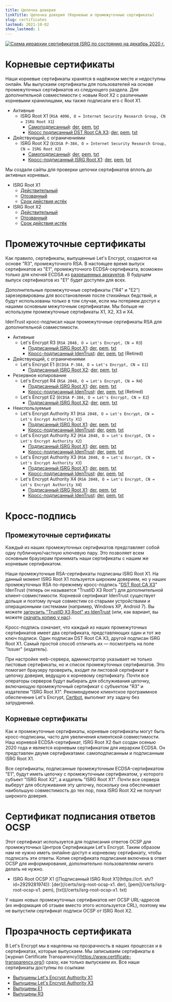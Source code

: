 ```yaml
---
title: Цепочка доверия
linkTitle: Цепочка доверия (Корневые и промежуточные сертификаты)
slug: certificates
lastmod: 2021-10-02
show_lastmod: 1
---
```



[![Схема иерархии сертификатов ISRG по состоянию на декабрь 2020 г.](/images/isrg-hierarchy.png)](/images/isrg-hierarchy.png)

# Корневые сертификаты

Наши корневые сертификаты хранятся в надёжном месте и недоступны онлайн. Мы выпускаем сертификаты для пользователей на основе промежуточных сертификатов из следующего раздела. Для дополнительной совместимости с новым Root X2 с различными корневыми хранилищами, мы также подписали его с Root X1.

* Активные
  * ISRG Root X1 (`RSA 4096, O = Internet Security Research Group, CN = ISRG Root X1`)
    * [Самоподписанный](https://crt.sh/?id=9314791): [der](/certs/isrgrootx1.der), [pem](/certs/isrgrootx1.pem), [txt](/certs/isrgrootx1.txt)
    * [Кросс подписанный DST Root CA X3](https://crt.sh/?id=3958242236): [der](/certs/isrg-root-x1-cross-signed.der), [pem](/certs/isrg-root-x1-cross-signed.pem), [txt](/certs/isrg-root-x1-cross-signed.txt)
* Действующий, с ограничениями
  * ISRG Root X2 (`ECDSA P-384, O = Internet Security Research Group, CN = ISRG Root X2`)
    * [Самоподписанный](https://crt.sh/?id=3335562555): [der](/certs/isrg-root-x2.der), [pem](/certs/isrg-root-x2.pem), [txt](/certs/isrg-root-x2.txt)
    * [Кросс-подписанный ISRG Root X1](https://crt.sh/?id=3334561878): [der](/certs/isrg-root-x2-cross-signed.der), [pem](/certs/isrg-root-x2-cross-signed.pem), [txt](/certs/isrg-root-x2-cross-signed.txt)

Мы создали сайты для проверки цепочки сертификатов вплоть до активных корневых.

* ISRG Root X1
  * [Действительный](https://valid-isrgrootx1.letsencrypt.org/)
  * [Отозванный](https://revoked-isrgrootx1.letsencrypt.org/)
  * [Срок действия истёк](https://expired-isrgrootx1.letsencrypt.org/)
* ISRG Root X2
  * [Действительный](https://valid-isrgrootx2.letsencrypt.org/)
  * [Отозванный](https://revoked-isrgrootx2.letsencrypt.org/)
  * [Срок действия истёк](https://expired-isrgrootx2.letsencrypt.org/)

# Промежуточные сертификаты

Как правило, сертификаты, выпущенные Let's Encrypt, создаются на основе "R3", промежуточного RSA. В настоящее время выпуск сертификатов из "E1", промежуточного ECDSA-сертификата, возможен только для ключей ECDSA из [разрешенных аккаунтов](https://community.letsencrypt.org/t/ecdsa-availability-in-production-environment/150679). В будущем выпуск сертификатов из "Е1" будет доступен для всех.

Дополнительные промежуточные сертификаты ("R4" и "E2") зарезервированы для восстановления после стихийных бедствий, и будут использованы только в том случае, если мы потеряем доступ к нашими основным межуточным сертификатам. Мы больше не используем промежуточные сертификаты X1, X2, X3 и X4.

IdenTrust кросс-подписал наши промежуточные сертификаты RSA для дополнительной совместимости.

* Активные
  * Let's Encrypt R3 (`RSA 2048, O = Let's Encrypt, CN = R3`)
    * [Подписанный ISRG Root X1](https://crt.sh/?id=3334561879): [der](/certs/lets-encrypt-r3.der), [pem](/certs/lets-encrypt-r3.pem), [txt](/certs/lets-encrypt-r3.txt)
    * [Кросс-подписанный IdenTrust](https://crt.sh/?id=3479778542): [der](/certs/lets-encrypt-r3-cross-signed.der), [pem](/certs/lets-encrypt-r3-cross-signed.pem), [txt](/certs/lets-encrypt-r3-cross-signed.txt) (Retired)
* Действующий, с ограничениями
  * Let's Encrypt E1 (`ECDSA P-384, O = Let's Encrypt, CN = E1`)
    * [Подписанный ISRG Root X2](https://crt.sh/?id=3334671964): [der](/certs/lets-encrypt-e1.der), [pem](/certs/lets-encrypt-e1.pem), [txt](/certs/lets-encrypt-e1.txt)
* Резервное копирование
  * Let's Encrypt R4 (`RSA 2048, O = Let's Encrypt, CN = R4`)
    * [Подписанный ISRG Root X1](https://crt.sh/?id=3334561877): [der](/certs/lets-encrypt-r4.der), [pem](/certs/lets-encrypt-r4.pem), [txt](/certs/lets-encrypt-r4.txt)
    * [Кросс-подписанный IdenTrust](https://crt.sh/?id=3479778543): [der](/certs/lets-encrypt-r4-cross-signed.der), [pem](/certs/lets-encrypt-r4-cross-signed.pem), [txt](/certs/lets-encrypt-r4-cross-signed.txt) (Retired)
  * Let's Encrypt E2 (`ECDSA P-384, O = Let's Encrypt, CN = E2`)
    * [Подписанный ISRG Root X2](https://crt.sh/?id=3334671963): [der](/certs/lets-encrypt-e2.der), [pem](/certs/lets-encrypt-e2.pem), [txt](/certs/lets-encrypt-e2.txt)
* Неиспользуемые
  * Let's Encrypt Authority X1 (`RSA 2048, O = Let's Encrypt, CN = Let's Encrypt Authority X1`)
    * [Подписанный ISRG Root X1](https://crt.sh/?id=9314792): [der](/certs/letsencryptauthorityx1.der), [pem](/certs/letsencryptauthorityx1.pem), [txt](/certs/letsencryptauthorityx1.txt)
    * [Кросс-подписанный IdenTrust](https://crt.sh/?id=10235198): [der](/certs/lets-encrypt-x1-cross-signed.der), [pem](/certs/lets-encrypt-x1-cross-signed.pem), [txt](/certs/lets-encrypt-x1-cross-signed.txt)
  * Let's Encrypt Authority X2 (`RSA 2048, O = Let's Encrypt, CN = Let's Encrypt Authority X2`)
    * [Подписанный ISRG Root X1](https://crt.sh/?id=12721505): [der](/certs/letsencryptauthorityx2.der), [pem](/certs/letsencryptauthorityx2.pem), [txt](/certs/letsencryptauthorityx2.txt)
    * [Кросс-подписанный IdenTrust](https://crt.sh/?id=10970235): [der](/certs/lets-encrypt-x2-cross-signed.der), [pem](/certs/lets-encrypt-x2-cross-signed.pem), [txt](/certs/lets-encrypt-x2-cross-signed.txt)
  * Let's Encrypt Authority X3 (`RSA 2048, O = Let's Encrypt, CN = Let's Encrypt Authority X3`)
    * [Подписанный ISRG Root X1](https://crt.sh/?id=47997543): [der](/certs/letsencryptauthorityx3.der), [pem](/certs/letsencryptauthorityx3.pem), [txt](/certs/letsencryptauthorityx3.txt)
    * [Кросс-подписанный IdenTrust](https://crt.sh/?id=15706126): [der](/certs/lets-encrypt-x3-cross-signed.der), [pem](/certs/lets-encrypt-x3-cross-signed.pem), [txt](/certs/lets-encrypt-x3-cross-signed.txt)
  * Let's Encrypt Authority X4 (`RSA 2048, O = Let's Encrypt, CN = Let's Encrypt Authority X4`)
    * [Подписанный ISRG Root X1](https://crt.sh/?id=47997546): [der](/certs/letsencryptauthorityx4.der), [pem](/certs/letsencryptauthorityx4.pem), [txt](/certs/letsencryptauthorityx4.txt)
    * [Кросс-подписанный IdenTrust](https://crt.sh/?id=15710291): [der](/certs/lets-encrypt-x4-cross-signed.der), [pem](/certs/lets-encrypt-x4-cross-signed.pem), [txt](/certs/lets-encrypt-x4-cross-signed.txt)

# Кросс-подпись

## Промежуточные сертификаты

Каждый из наших промежуточных сертификатов представляет собой одну публичную/частную ключевую пару. Это позволяет всем основным браузерам принимать наши сертификаты с нашим же корневым сертификатом.

Наши промежуточные RSA-сертификаты подписаны ISRG Root X1. На данный момент ISRG Root X1 пользуется широким доверием, но у наших промежуточных RSA по-прежнему кросс-подпись "[DST Root CA X3](https://crt.sh/?id=8395)" IdenTrust (теперь он называется "TrustID X3 Root") для дополнительной клиент-совместимости. Корневой сертификат IdenTrust существует дольше и поэтому лучше совместим со старыми устройствами и операционными системами (например, Windows XP, Android 7). Вы можете [загрузить "TrustID X3 Root" из IdenTrust](https://www.identrust.com/support/downloads) (или, как вариант, вы можете [скачать копию у нас](/certs/trustid-x3-root.pem.txt)).

Кросс-подпись означает, что каждый из наших промежуточных сертификатов имеет два сертификата, представляющих один и тот же ключ подписи. Один подписан DST Root CA X3, другой подписан ISRG Root X1. Самый простой способ отличить их — посмотреть на поле "Issuer" (издатель).

При настройке web-сервера, администратор указывает не только листовые сертификаты, но и список промежуточных сертификатов. Это помогает браузеру проверить, входит ли листовой сертификат в цепочку доверия, ведущую к корневому сертификату. Почти все операторы серверов будут выбирать для обслуживания цепочку, включающую промежуточный сертификат с субъектом "R3" и издателем "ISRG Root X1". Рекомендуемое клиентское программное обеспечение Let's Encrypt, [Certbot](https://certbot.org), выполнит эту задачу без затруднений.

## Корневые сертификаты
Как и промежуточные сертификаты, корневые сертификаты могут быть кросс-подписаны, часто для увеличения клиентской совместимости. Наш корневой ECDSA-сертификат, ISRG Root X2 был создан осенью 2020 года и является корневым сертификатом для иерархии ECDSA. Он представлен двумя сертификатами: самоподписанным и подписанным ISRG Root X1.

Все сертификаты, подписанные промежуточным ECDSA-сертификатом "E1", будут иметь цепочку с промежуточным сертификатом, у которого субъект "ISRG Root X2", а издатель "ISRG Root X1". Почти все сервера выберут для обслуживания эту цепочку, поскольку она обеспечивает наибольшую совместимость до тех пор, пока ISRG Root X2 не получит широкого доверия.

# Сертификат подписания ответов OCSP

Этот сертификат используется для подписания ответов OCSP для промежуточных Центров Сертификации Let's Encrypt. Таким образом нам не нужно иметь онлайне-доступ к корневому сертификату, чтобы подписать эти ответы. Копия сертификата подписания включена в ответ OCSP для информирования, дополнительно пользователям ничего делать не нужно.

* ISRG Root OCSP X1 ([Подписанный ISRG Root X1](https://crt. sh/? id=2929281974)): [der](/certs/isrg-root-ocsp-x1. der), [pem](/certs/isrg-root-ocsp-x1. pem), [txt](/certs/isrg-root-ocsp-x1. txt)

У наших новых промежуточных сертификатов нет OCSP URL-адресов (их информация об отзыве вместо этого используется CRL), поэтому мы не выпустили сертификат подписи OCSP от ISRG Root X2.

# Прозрачность сертификата

В Let's Encrypt мы в нацелены на прозрачность в наших процессах и в сертификатах, которые выпускаем. Мы записываем сертификаты в \[журнал Certificate Transparency\](https://www.certificate-transparency.org/) сразу, как только выпускаем их. Все наши сертификаты доступны по ссылкам:

* [Выпущены Let's Encrypt Authority X1](https://crt.sh/?Identity=%25&iCAID=7395)
* [Выпущены Let's Encrypt Authority X3](https://crt.sh/?Identity=%25&iCAID=16418)
* [Выпущены Е1](https://crt.sh/?Identity=%25&iCAID=183283)
* [Выпущены R3](https://crt.sh/?Identity=%25&iCAID=183267)
